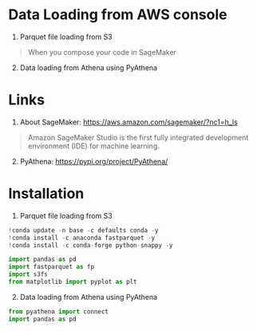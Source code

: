 # Data Loading from AWS console
1. Parquet file loading from S3
> When you compose your code in SageMaker
2. Data loading from Athena using PyAthena

# Links
1. About SageMaker: https://aws.amazon.com/sagemaker/?nc1=h_ls
> Amazon SageMaker Studio is the first fully integrated development environment (IDE) for machine learning.
2. PyAthena: https://pypi.org/project/PyAthena/

# Installation
1. Parquet file loading from S3
```python
!conda update -n base -c defaults conda -y
!conda install -c anaconda fastparquet -y
!conda install -c conda-forge python-snappy -y
```
```python
import pandas as pd
import fastparquet as fp
import s3fs
from matplotlib import pyplot as plt
```

2. Data loading from Athena using PyAthena
```python
from pyathena import connect
import pandas as pd
```
